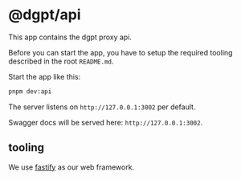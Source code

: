 # @dgpt/api

This app contains the dgpt proxy api.

Before you can start the app, you have to setup the required tooling described in the root `README.md`.

Start the app like this:

```sh
pnpm dev:api
```

The server listens on `http://127.0.0.1:3002` per default.

Swagger docs will be served here: `http://127.0.0.1:3002`.

## tooling

We use [fastify](https://fastify.dev/) as our web framework.
